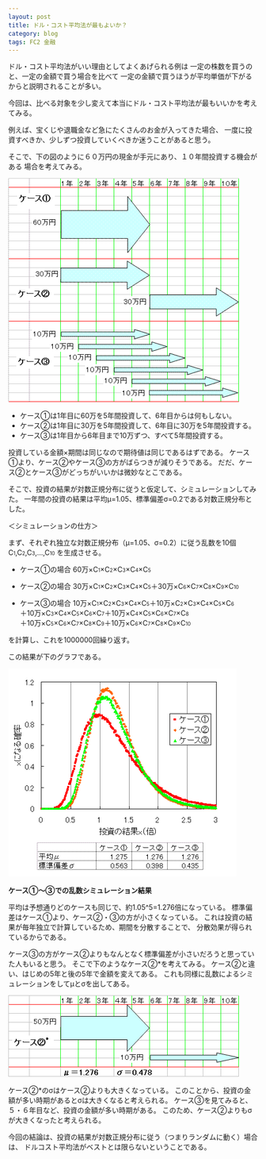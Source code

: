 ```yaml
---
layout: post
title: ドル・コスト平均法が最もよいか？
category: blog
tags: FC2 金融
---
```


ドル・コスト平均法がいい理由としてよくあげられる例は
一定の株数を買うのと、一定の金額で買う場合を比べて
一定の金額で買うほうが平均単価が下がるからと説明されることが多い。

今回は、比べる対象を少し変えて本当にドル・コスト平均法が最もいいかを考えてみる。

例えば、宝くじや退職金など急にたくさんのお金が入ってきた場合、
一度に投資すべきか、少しずつ投資していくべきか迷うことがあると思う。

そこで、下の図のように６０万円の現金が手元にあり、１０年間投資する機会がある
場合を考えてみる。

![image](/images/2008nukoriki/e13-1.gif)

* ケース①は1年目に60万を5年間投資して、6年目からは何もしない。
* ケース②は1年目に30万を5年間投資して、6年目に30万を5年間投資する。
* ケース③は1年目から6年目まで10万ずつ、すべて5年間投資する。

投資している金額×期間は同じなので期待値は同じであるはずである。
ケース①より、ケース②やケース③の方がばらつきが減りそうである。
だだ、ケース②とケース③がどっちがいいかは微妙なとこである。

そこで、投資の結果が対数正規分布に従うと仮定して、シミュレーションしてみた。
一年間の投資の結果は平均μ=1.05、標準偏差σ=0.2である対数正規分布とした。

＜シミュレーションの仕方＞

まず、それぞれ独立な対数正規分布（μ=1.05、σ=0.2）に従う乱数を10個
C<span style="font-size:x-small;">1</span>,C<span style="font-size:x-small;">2</span>,C<span style="font-size:x-small;">3</span>,…,C<span style="font-size:x-small;">10</span> を生成させる。

* ケース①の場合
60万×C<span style="font-size:x-small;">1</span>×C<span style="font-size:x-small;">2</span>×C<span style="font-size:x-small;">3</span>×C<span style="font-size:x-small;">4</span>×C<span style="font-size:x-small;">5</span>

* ケース②の場合
30万×C<span style="font-size:x-small;">1</span>×C<span style="font-size:x-small;">2</span>×C<span style="font-size:x-small;">3</span>×C<span style="font-size:x-small;">4</span>×C<span style="font-size:x-small;">5</span>＋30万×C<span style="font-size:x-small;">6</span>×C<span style="font-size:x-small;">7</span>×C<span style="font-size:x-small;">8</span>×C<span style="font-size:x-small;">9</span>×C<span style="font-size:x-small;">10</span>

* ケース③の場合
10万×C<span style="font-size:x-small;">1</span>×C<span style="font-size:x-small;">2</span>×C<span style="font-size:x-small;">3</span>×C<span style="font-size:x-small;">4</span>×C<span style="font-size:x-small;">5</span>＋10万×C<span style="font-size:x-small;">2</span>×C<span style="font-size:x-small;">3</span>×C<span style="font-size:x-small;">4</span>×C<span style="font-size:x-small;">5</span>×C<span style="font-size:x-small;">6</span>  
＋10万×C<span style="font-size:x-small;">3</span>×C<span style="font-size:x-small;">4</span>×C<span style="font-size:x-small;">5</span>×C<span style="font-size:x-small;">6</span>×C<span style="font-size:x-small;">7</span>＋10万×C<span style="font-size:x-small;">4</span>×C<span style="font-size:x-small;">5</span>×C<span style="font-size:x-small;">6</span>×C<span style="font-size:x-small;">7</span>×C<span style="font-size:x-small;">8</span>  
＋10万×C<span style="font-size:x-small;">5</span>×C<span style="font-size:x-small;">6</span>×C<span style="font-size:x-small;">7</span>×C<span style="font-size:x-small;">8</span>×C<span style="font-size:x-small;">9</span>＋10万×C<span style="font-size:x-small;">6</span>×C<span style="font-size:x-small;">7</span>×C<span style="font-size:x-small;">8</span>×C<span style="font-size:x-small;">9</span>×C<span style="font-size:x-small;">10</span>  

を計算し、これを1000000回繰り返す。

この結果が下のグラフである。

![image](/images/2008nukoriki/e13-2.gif)

<strong>ケース①～③での乱数シミュレーション結果</strong>

平均は予想通りどのケースも同じで、約1.05^5=1.276倍になっている。
標準偏差はケース①より、ケース②・③の方が小さくなっている。
これは投資の結果が毎年独立で計算しているため、期間を分散することで、
分散効果が得られているからである。

ケース③の方がケース②よりもなんとなく標準偏差が小さいだろうと思っていた人もいると思う。
そこで下のようなケース②*を考えてみる。
ケース②と違い、はじめの5年と後の5年で金額を変えてある。
これも同様に乱数によるシミュレーションをしてμとσを出してある。

![image](/images/2008nukoriki/e13-3.gif)

ケース②*のσはケース②よりも大きくなっている。
このことから、投資の金額が多い時期があるとσは大きくなると考えられる。
ケース③を見てみると、５・６年目など、投資の金額が多い時期がある。
このため、ケース②よりもσが大きくなったと考えられる。

今回の結論は、投資の結果が対数正規分布に従う（つまりランダムに動く）場合は、
ドルコスト平均法がベストとは限らないということである。
